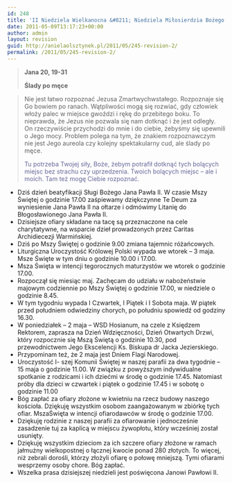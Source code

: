 ```yaml
---
id: 248
title: 'II Niedziela Wielkanocna &#8211; Niedziela Miłosierdzia Bożego'
date: 2011-05-09T13:17:23+00:00
author: admin
layout: revision
guid: http://anielaolsztynek.pl/2011/05/245-revision-2/
permalink: /2011/05/245-revision-2/
---
```

> **Jana 20, 19-31**
> 
> **Ślady po męce**

> Nie jest łatwo rozpoznać Jezusa Zmartwychwstałego. Rozpoznaje się Go bowiem po ranach. Wątpliwości mogą się rozwiać, gdy człowiek włoży palec w miejsce gwoździ i rękę do przebitego boku. To nieprawda, że Jezus nie pozwala się nam dotknąć i że jest odległy. On rzeczywiście przychodzi do mnie i do ciebie, żebyśmy się upewnili o Jego mocy. Problem polega na tym, że znakiem rozpoznawczym nie jest Jego aureola czy kolejny spektakularny cud, ale ślady po męce.
> 
> <span style="color: #666699;">Tu potrzeba Twojej siły, Boże, żebym potrafił dotknąć tych bolących miejsc bez strachu czy uprzedzenia. Twoich bolących miejsc &#8211; ale i moich. Tam też mogę Ciebie rozpoznać.</span>

  * Dziś dzień beatyfikacji Sługi Bożego Jana Pawła II. W czasie Mszy Świętej o godzinie 17.00 zaśpiewamy dziękczynne Te Deum za wyniesienie Jana Pawła II na ołtarze i odmówimy Litanię do Błogosławionego Jana Pawła II.
  * Dzisiejsze ofiary składane na tacę są przeznaczone na cele charytatywne, na wsparcie dzieł prowadzonych przez Caritas Archidiecezji Warmińskiej.
  * Dziś po Mszy Świętej o godzinie 9.00 zmiana tajemnic różańcowych.
  * Liturgiczna Uroczystość Królowej Polski wypada we wtorek &#8211; 3 maja. Msze Święte w tym dniu o godzinie 10.00 i 17.00.
  * Msza Święta w intencji tegorocznych maturzystów we wtorek o godzinie 17.00.
  * Rozpoczął się miesiąc maj. Zachęcam do udziału w nabożeństwie majowym codziennie po Mszy Świętej o godzinie 17.00, w niedziele o godzinie 8.45.
  * W tym tygodniu wypada I Czwartek, I Piątek i I Sobota maja. W piątek przed południem odwiedziny chorych, po południu spowiedź od godziny 16.30.
  * W poniedziałek &#8211; 2 maja &#8211; WSD Hosianum, na czele z Księdzem Rektorem, zaprasza na Dzień Wdzięczności, Dzień Otwartych Drzwi, który rozpocznie się Mszą Świętą o godzinie 10.30, pod przewodnictwem Jego Ekscelencji Ks. Biskupa dr Jacka Jezierskiego.
  * Przypominam też, że 2 maja jest Dniem Flagi Narodowej.
  * Uroczystość I- szej Komunii Świętej w naszej parafii za dwa tygodnie &#8211; 15 maja o godzinie 11.00. W związku z powyższym indywidualne spotkanie z rodzicami i ich dziećmi w środę o godzinie 17.45. Natomiast próby dla dzieci w czwartek i piątek o godzinie 17.45 i w sobotę o godzinie 11.00
  * Bóg zapłać za ofiary złożone w kwietniu na rzecz budowy naszego kościoła. Dziękuję wszystkim osobom zaangażowanym w zbiórkę tych ofiar. MszaŚwięta w intencji ofiarodawców w środę o godzinie 17.00.
  * Dziękuję rodzinie z naszej parafii za ofiarowanie i jednocześnie zasadzenie tuj za kaplicą w miejscu żywopłotu, który wcześniej został usunięty.
  * Dziękuję wszystkim dzieciom za ich szczere ofiary złożone w ramach jałmużny wielkopostnej o łącznej kwocie ponad 280 złotych. To więcej, niż zebrali dorośli, którzy złożyli ofiarę o połowę mniejszą. Tymi ofiarami wesprzemy osoby chore. Bóg zapłać.
  * Wszelka prasa dzisiejszej niedzieli jest poświęcona Janowi Pawłowi II.